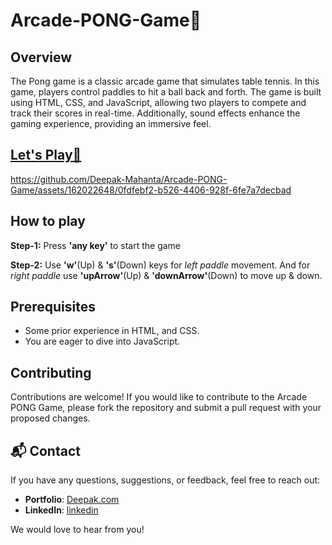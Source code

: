 # Arcade-PONG-Game🏓

## Overview

The Pong game is a classic arcade game that simulates table tennis. In this game, players control paddles to hit a ball back and forth. The game is built using HTML, CSS, and JavaScript, allowing two players to compete and track their scores in real-time. Additionally, sound effects enhance the gaming experience, providing an immersive feel. 

## [Let's Play🔗](https://deepak-mahanta.github.io/Arcade-PONG-Game/) 



https://github.com/Deepak-Mahanta/Arcade-PONG-Game/assets/162022648/0fdfebf2-b526-4406-928f-6fe7a7decbad



## How to play

**Step-1:** Press **'any key'** to start the game 

**Step-2:** Use **'w'**(Up) & **'s'**(Down) keys for _left paddle_ movement. And for _right paddle_ use **'upArrow'**(Up) & **'downArrow'**(Down) to move up & down.

## Prerequisites

- Some prior experience in HTML, and CSS.
- You are eager to dive into JavaScript.

## Contributing

Contributions are welcome! If you would like to contribute to the Arcade PONG Game, please fork the repository and submit a pull request with your proposed changes.

## 📬 Contact

If you have any questions, suggestions, or feedback, feel free to reach out:

- **Portfolio**: [Deepak.com](https://deepak-kumar-five.vercel.app)
- **LinkedIn**: [linkedin](https://www.linkedin.com/in/contactdeepk/)

We would love to hear from you!

